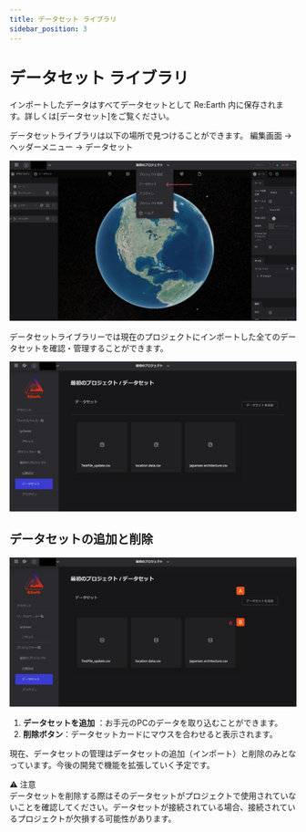 ```yaml
---
title: データセット ライブラリ
sidebar_position: 3
---
```


# データセット ライブラリ

インポートしたデータはすべてデータセットとして Re:Earth 内に保存されます。詳しくは[データセット]をご覧ください。

データセットライブラリは以下の場所で見つけることができます。
編集画面 → ヘッダーメニュー → データセット

![Group 45.png](./img/Group_45.png)

データセットライブラリーでは現在のプロジェクトにインポートした全てのデータセットを確認・管理することができます。

![2023-05-31_00h10_42.png](./img/2023-05-31_00h10_42.png)

## データセットの追加と削除

![Group 46.png](./img/Group_46.png)

1. **データセットを追加** ：お手元のPCのデータを取り込むことができます。
2. **削除ボタン**：データセットカードにマウスを合わせると表示されます。

現在、データセットの管理はデータセットの追加（インポート）と削除のみとなっています。今後の開発で機能を拡張していく予定です。

<aside>
⚠️ 注意　　　　　　　　　　　　　　　　　　　　　　　　　　　　　　　　　　　　　　データセットを削除する際はそのデータセットがプロジェクトで使用されていないことを確認してください。データセットが接続されている場合、接続されているプロジェクトが欠損する可能性があります。

</aside>